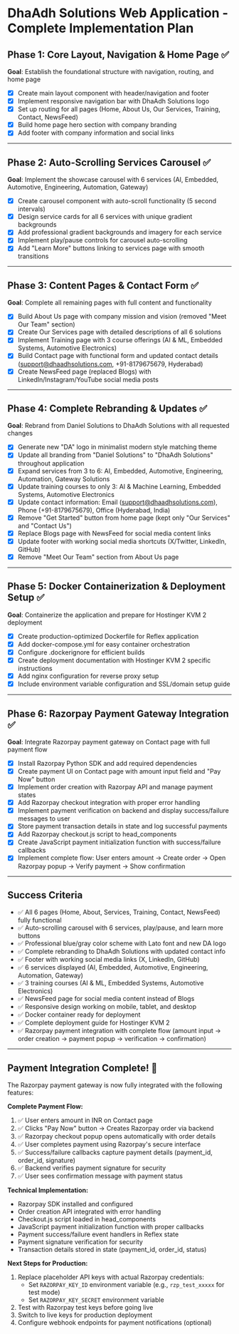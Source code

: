 # DhaAdh Solutions Web Application - Complete Implementation Plan

## Phase 1: Core Layout, Navigation & Home Page ✅
**Goal**: Establish the foundational structure with navigation, routing, and home page
- [x] Create main layout component with header/navigation and footer
- [x] Implement responsive navigation bar with DhaAdh Solutions logo
- [x] Set up routing for all pages (Home, About Us, Our Services, Training, Contact, NewsFeed)
- [x] Build home page hero section with company branding
- [x] Add footer with company information and social links

---

## Phase 2: Auto-Scrolling Services Carousel ✅
**Goal**: Implement the showcase carousel with 6 services (AI, Embedded, Automotive, Engineering, Automation, Gateway)
- [x] Create carousel component with auto-scroll functionality (5 second intervals)
- [x] Design service cards for all 6 services with unique gradient backgrounds
- [x] Add professional gradient backgrounds and imagery for each service
- [x] Implement play/pause controls for carousel auto-scrolling
- [x] Add "Learn More" buttons linking to services page with smooth transitions

---

## Phase 3: Content Pages & Contact Form ✅
**Goal**: Complete all remaining pages with full content and functionality
- [x] Build About Us page with company mission and vision (removed "Meet Our Team" section)
- [x] Create Our Services page with detailed descriptions of all 6 solutions
- [x] Implement Training page with 3 course offerings (AI & ML, Embedded Systems, Automotive Electronics)
- [x] Build Contact page with functional form and updated contact details (support@dhaadhsolutions.com, +91-8179675679, Hyderabad)
- [x] Create NewsFeed page (replaced Blogs) with LinkedIn/Instagram/YouTube social media posts

---

## Phase 4: Complete Rebranding & Updates ✅
**Goal**: Rebrand from Daniel Solutions to DhaAdh Solutions with all requested changes
- [x] Generate new "DA" logo in minimalist modern style matching theme
- [x] Update all branding from "Daniel Solutions" to "DhaAdh Solutions" throughout application
- [x] Expand services from 3 to 6: AI, Embedded, Automotive, Engineering, Automation, Gateway Solutions
- [x] Update training courses to only 3: AI & Machine Learning, Embedded Systems, Automotive Electronics
- [x] Update contact information: Email (support@dhaadhsolutions.com), Phone (+91-8179675679), Office (Hyderabad, India)
- [x] Remove "Get Started" button from home page (kept only "Our Services" and "Contact Us")
- [x] Replace Blogs page with NewsFeed for social media content links
- [x] Update footer with working social media shortcuts (X/Twitter, LinkedIn, GitHub)
- [x] Remove "Meet Our Team" section from About Us page

---

## Phase 5: Docker Containerization & Deployment Setup ✅
**Goal**: Containerize the application and prepare for Hostinger KVM 2 deployment
- [x] Create production-optimized Dockerfile for Reflex application
- [x] Add docker-compose.yml for easy container orchestration
- [x] Configure .dockerignore for efficient builds
- [x] Create deployment documentation with Hostinger KVM 2 specific instructions
- [x] Add nginx configuration for reverse proxy setup
- [x] Include environment variable configuration and SSL/domain setup guide

---

## Phase 6: Razorpay Payment Gateway Integration ✅
**Goal**: Integrate Razorpay payment gateway on Contact page with full payment flow
- [x] Install Razorpay Python SDK and add required dependencies
- [x] Create payment UI on Contact page with amount input field and "Pay Now" button
- [x] Implement order creation with Razorpay API and manage payment states
- [x] Add Razorpay checkout integration with proper error handling
- [x] Implement payment verification on backend and display success/failure messages to user
- [x] Store payment transaction details in state and log successful payments
- [x] Add Razorpay checkout.js script to head_components
- [x] Create JavaScript payment initialization function with success/failure callbacks
- [x] Implement complete flow: User enters amount → Create order → Open Razorpay popup → Verify payment → Show confirmation

---

## Success Criteria
- ✅ All 6 pages (Home, About, Services, Training, Contact, NewsFeed) fully functional
- ✅ Auto-scrolling carousel with 6 services, play/pause, and learn more buttons
- ✅ Professional blue/gray color scheme with Lato font and new DA logo
- ✅ Complete rebranding to DhaAdh Solutions with updated contact info
- ✅ Footer with working social media links (X, LinkedIn, GitHub)
- ✅ 6 services displayed (AI, Embedded, Automotive, Engineering, Automation, Gateway)
- ✅ 3 training courses (AI & ML, Embedded Systems, Automotive Electronics)
- ✅ NewsFeed page for social media content instead of Blogs
- ✅ Responsive design working on mobile, tablet, and desktop
- ✅ Docker container ready for deployment
- ✅ Complete deployment guide for Hostinger KVM 2
- ✅ Razorpay payment integration with complete flow (amount input → order creation → payment popup → verification → confirmation)

---

## Payment Integration Complete! 🎉

The Razorpay payment gateway is now fully integrated with the following features:

**Complete Payment Flow:**
1. ✅ User enters amount in INR on Contact page
2. ✅ Clicks "Pay Now" button → Creates Razorpay order via backend
3. ✅ Razorpay checkout popup opens automatically with order details
4. ✅ User completes payment using Razorpay's secure interface
5. ✅ Success/failure callbacks capture payment details (payment_id, order_id, signature)
6. ✅ Backend verifies payment signature for security
7. ✅ User sees confirmation message with payment status

**Technical Implementation:**
- Razorpay SDK installed and configured
- Order creation API integrated with error handling
- Checkout.js script loaded in head_components
- JavaScript payment initialization function with proper callbacks
- Payment success/failure event handlers in Reflex state
- Payment signature verification for security
- Transaction details stored in state (payment_id, order_id, status)

**Next Steps for Production:**
1. Replace placeholder API keys with actual Razorpay credentials:
   - Set `RAZORPAY_KEY_ID` environment variable (e.g., `rzp_test_xxxxx` for test mode)
   - Set `RAZORPAY_KEY_SECRET` environment variable
2. Test with Razorpay test keys before going live
3. Switch to live keys for production deployment
4. Configure webhook endpoints for payment notifications (optional)